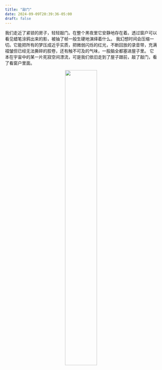 ```yaml
---
title: "敲门"
date: 2024-09-09T20:39:36-05:00
draft: false
---
```


我们走近了紧锁的房子，轻轻敲门。在整个黑夜里它安静地存在着。透过窗户可以看见蜡笔涂鸦出来的影，被抽了帧一般生硬地演绎着什么。
我幻想时间会压缩一切。它能把所有的梦压成近乎实质，把微弱闪烁的红光，不断回放的录音带，充满褶皱但已经无法撕碎的胶卷，还有触不可及的气味，一股脑全都塞进屋子里。
它本在宇宙中的某一片死寂空间漂流，可是我们依旧走到了屋子跟前，敲了敲门，看了看窗户里面。

<center>
  <figure>
    <img src=" ../myimages/房子.jpg " style="width:50%;" />
  </figure>
</center>
